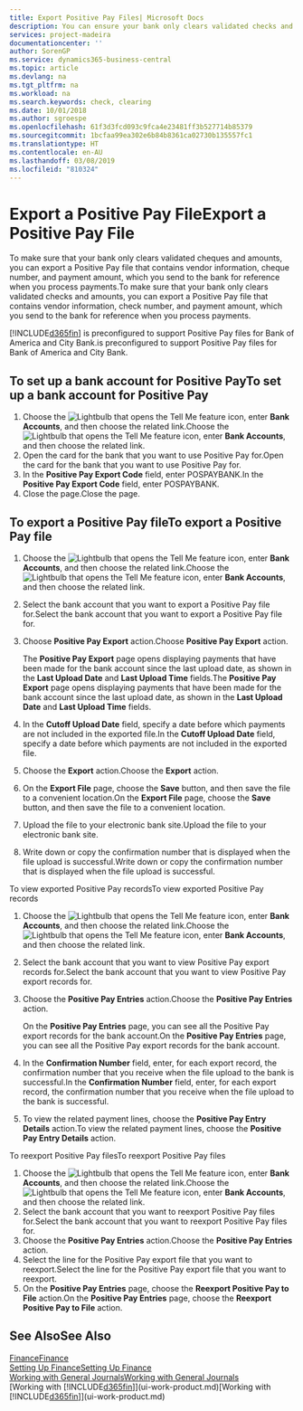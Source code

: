 ```yaml
---
title: Export Positive Pay Files| Microsoft Docs
description: You can ensure your bank only clears validated checks and amounts by exporting a Positive Pay file that contains vendor and payment information.
services: project-madeira
documentationcenter: ''
author: SorenGP
ms.service: dynamics365-business-central
ms.topic: article
ms.devlang: na
ms.tgt_pltfrm: na
ms.workload: na
ms.search.keywords: check, clearing
ms.date: 10/01/2018
ms.author: sgroespe
ms.openlocfilehash: 61f3d3fcd093c9fca4e23481ff3b527714b85379
ms.sourcegitcommit: 1bcfaa99ea302e6b84b8361ca02730b135557fc1
ms.translationtype: HT
ms.contentlocale: en-AU
ms.lasthandoff: 03/08/2019
ms.locfileid: "810324"
---
```

# <a name="export-a-positive-pay-file"></a><span data-ttu-id="6a9a6-103">Export a Positive Pay File</span><span class="sxs-lookup"><span data-stu-id="6a9a6-103">Export a Positive Pay File</span></span>
<span data-ttu-id="6a9a6-104">To make sure that your bank only clears validated cheques and amounts, you can export a Positive Pay file that contains vendor information, cheque number, and payment amount, which you send to the bank for reference when you process payments.</span><span class="sxs-lookup"><span data-stu-id="6a9a6-104">To make sure that your bank only clears validated checks and amounts, you can export a Positive Pay file that contains vendor information, check number, and payment amount, which you send to the bank for reference when you process payments.</span></span>

[!INCLUDE[d365fin](includes/d365fin_md.md)] <span data-ttu-id="6a9a6-105">is preconfigured to support Positive Pay files for Bank of America and City Bank.</span><span class="sxs-lookup"><span data-stu-id="6a9a6-105">is preconfigured to support Positive Pay files for Bank of America and City Bank.</span></span>

## <a name="to-set-up-a-bank-account-for-positive-pay"></a><span data-ttu-id="6a9a6-106">To set up a bank account for Positive Pay</span><span class="sxs-lookup"><span data-stu-id="6a9a6-106">To set up a bank account for Positive Pay</span></span>
1. <span data-ttu-id="6a9a6-107">Choose the ![Lightbulb that opens the Tell Me feature](media/ui-search/search_small.png "Tell me what you want to do") icon, enter **Bank Accounts**, and then choose the related link.</span><span class="sxs-lookup"><span data-stu-id="6a9a6-107">Choose the ![Lightbulb that opens the Tell Me feature](media/ui-search/search_small.png "Tell me what you want to do") icon, enter **Bank Accounts**, and then choose the related link.</span></span>
2. <span data-ttu-id="6a9a6-108">Open the card for the bank that you want to use Positive Pay for.</span><span class="sxs-lookup"><span data-stu-id="6a9a6-108">Open the card for the bank that you want to use Positive Pay for.</span></span>
3. <span data-ttu-id="6a9a6-109">In the **Positive Pay Export Code** field, enter POSPAYBANK.</span><span class="sxs-lookup"><span data-stu-id="6a9a6-109">In the **Positive Pay Export Code** field, enter POSPAYBANK.</span></span>
4. <span data-ttu-id="6a9a6-110">Close the page.</span><span class="sxs-lookup"><span data-stu-id="6a9a6-110">Close the page.</span></span>

## <a name="to-export-a-positive-pay-file"></a><span data-ttu-id="6a9a6-111">To export a Positive Pay file</span><span class="sxs-lookup"><span data-stu-id="6a9a6-111">To export a Positive Pay file</span></span>
1. <span data-ttu-id="6a9a6-112">Choose the ![Lightbulb that opens the Tell Me feature](media/ui-search/search_small.png "Tell me what you want to do") icon, enter **Bank Accounts**, and then choose the related link.</span><span class="sxs-lookup"><span data-stu-id="6a9a6-112">Choose the ![Lightbulb that opens the Tell Me feature](media/ui-search/search_small.png "Tell me what you want to do") icon, enter **Bank Accounts**, and then choose the related link.</span></span>
2. <span data-ttu-id="6a9a6-113">Select the bank account that you want to export a Positive Pay file for.</span><span class="sxs-lookup"><span data-stu-id="6a9a6-113">Select the bank account that you want to export a Positive Pay file for.</span></span>
3. <span data-ttu-id="6a9a6-114">Choose **Positive Pay Export** action.</span><span class="sxs-lookup"><span data-stu-id="6a9a6-114">Choose **Positive Pay Export** action.</span></span>

    <span data-ttu-id="6a9a6-115">The **Positive Pay Export** page opens displaying payments that have been made for the bank account since the last upload date, as shown in the **Last Upload Date** and **Last Upload Time** fields.</span><span class="sxs-lookup"><span data-stu-id="6a9a6-115">The **Positive Pay Export** page opens displaying payments that have been made for the bank account since the last upload date, as shown in the **Last Upload Date** and **Last Upload Time** fields.</span></span>
4. <span data-ttu-id="6a9a6-116">In the **Cutoff Upload Date** field, specify a date before which payments are not included in the exported file.</span><span class="sxs-lookup"><span data-stu-id="6a9a6-116">In the **Cutoff Upload Date** field, specify a date before which payments are not included in the exported file.</span></span>
5. <span data-ttu-id="6a9a6-117">Choose the **Export** action.</span><span class="sxs-lookup"><span data-stu-id="6a9a6-117">Choose the **Export** action.</span></span>
6. <span data-ttu-id="6a9a6-118">On the **Export File** page, choose the **Save** button, and then save the file to a convenient location.</span><span class="sxs-lookup"><span data-stu-id="6a9a6-118">On the **Export File** page, choose the **Save** button, and then save the file to a convenient location.</span></span>
7. <span data-ttu-id="6a9a6-119">Upload the file to your electronic bank site.</span><span class="sxs-lookup"><span data-stu-id="6a9a6-119">Upload the file to your electronic bank site.</span></span>
8. <span data-ttu-id="6a9a6-120">Write down or copy the confirmation number that is displayed when the file upload is successful.</span><span class="sxs-lookup"><span data-stu-id="6a9a6-120">Write down or copy the confirmation number that is displayed when the file upload is successful.</span></span>

<span data-ttu-id="6a9a6-121">To view exported Positive Pay records</span><span class="sxs-lookup"><span data-stu-id="6a9a6-121">To view exported Positive Pay records</span></span>

1. <span data-ttu-id="6a9a6-122">Choose the ![Lightbulb that opens the Tell Me feature](media/ui-search/search_small.png "Tell me what you want to do") icon, enter **Bank Accounts**, and then choose the related link.</span><span class="sxs-lookup"><span data-stu-id="6a9a6-122">Choose the ![Lightbulb that opens the Tell Me feature](media/ui-search/search_small.png "Tell me what you want to do") icon, enter **Bank Accounts**, and then choose the related link.</span></span>
2. <span data-ttu-id="6a9a6-123">Select the bank account that you want to view Positive Pay export records for.</span><span class="sxs-lookup"><span data-stu-id="6a9a6-123">Select the bank account that you want to view Positive Pay export records for.</span></span>
3. <span data-ttu-id="6a9a6-124">Choose the **Positive Pay Entries** action.</span><span class="sxs-lookup"><span data-stu-id="6a9a6-124">Choose the **Positive Pay Entries** action.</span></span>

    <span data-ttu-id="6a9a6-125">On the **Positive Pay Entries** page, you can see all the Positive Pay export records for the bank account.</span><span class="sxs-lookup"><span data-stu-id="6a9a6-125">On the **Positive Pay Entries** page, you can see all the Positive Pay export records for the bank account.</span></span>
4. <span data-ttu-id="6a9a6-126">In the **Confirmation Number** field, enter, for each export record, the confirmation number that you receive when the file upload to the bank is successful.</span><span class="sxs-lookup"><span data-stu-id="6a9a6-126">In the **Confirmation Number** field, enter, for each export record, the confirmation number that you receive when the file upload to the bank is successful.</span></span>
5. <span data-ttu-id="6a9a6-127">To view the related payment lines, choose the **Positive Pay Entry Details** action.</span><span class="sxs-lookup"><span data-stu-id="6a9a6-127">To view the related payment lines, choose the **Positive Pay Entry Details** action.</span></span>

<span data-ttu-id="6a9a6-128">To reexport Positive Pay files</span><span class="sxs-lookup"><span data-stu-id="6a9a6-128">To reexport Positive Pay files</span></span>

1. <span data-ttu-id="6a9a6-129">Choose the ![Lightbulb that opens the Tell Me feature](media/ui-search/search_small.png "Tell me what you want to do") icon, enter **Bank Accounts**, and then choose the related link.</span><span class="sxs-lookup"><span data-stu-id="6a9a6-129">Choose the ![Lightbulb that opens the Tell Me feature](media/ui-search/search_small.png "Tell me what you want to do") icon, enter **Bank Accounts**, and then choose the related link.</span></span>
2. <span data-ttu-id="6a9a6-130">Select the bank account that you want to reexport Positive Pay files for.</span><span class="sxs-lookup"><span data-stu-id="6a9a6-130">Select the bank account that you want to reexport Positive Pay files for.</span></span>
3. <span data-ttu-id="6a9a6-131">Choose the **Positive Pay Entries** action.</span><span class="sxs-lookup"><span data-stu-id="6a9a6-131">Choose the **Positive Pay Entries** action.</span></span>
4. <span data-ttu-id="6a9a6-132">Select the line for the Positive Pay export file that you want to reexport.</span><span class="sxs-lookup"><span data-stu-id="6a9a6-132">Select the line for the Positive Pay export file that you want to reexport.</span></span>
5. <span data-ttu-id="6a9a6-133">On the **Positive Pay Entries** page, choose the **Reexport Positive Pay to File** action.</span><span class="sxs-lookup"><span data-stu-id="6a9a6-133">On the **Positive Pay Entries** page, choose the **Reexport Positive Pay to File** action.</span></span>

## <a name="see-also"></a><span data-ttu-id="6a9a6-134">See Also</span><span class="sxs-lookup"><span data-stu-id="6a9a6-134">See Also</span></span>
[<span data-ttu-id="6a9a6-135">Finance</span><span class="sxs-lookup"><span data-stu-id="6a9a6-135">Finance</span></span>](finance.md)  
[<span data-ttu-id="6a9a6-136">Setting Up Finance</span><span class="sxs-lookup"><span data-stu-id="6a9a6-136">Setting Up Finance</span></span>](finance-setup-finance.md)  
[<span data-ttu-id="6a9a6-137">Working with General Journals</span><span class="sxs-lookup"><span data-stu-id="6a9a6-137">Working with General Journals</span></span>](ui-work-general-journals.md)  
<span data-ttu-id="6a9a6-138">[Working with [!INCLUDE[d365fin](includes/d365fin_md.md)]](ui-work-product.md)</span><span class="sxs-lookup"><span data-stu-id="6a9a6-138">[Working with [!INCLUDE[d365fin](includes/d365fin_md.md)]](ui-work-product.md)</span></span>
